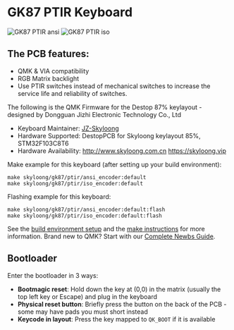 # GK87 PTIR Keyboard

![GK87 PTIR ansi](https://i.imgur.com/TYx22dhh.jpg)
![GK87 PTIR iso](https://i.imgur.com/RFngtv6h.jpg)

## The PCB features:
* QMK & VIA compatibility
* RGB Matrix backlight
* Use PTIR switches instead of mechanical switches to increase the service life and reliability of switches.


The following is the QMK Firmware for the Destop 87% keylayout -  designed by Dongguan Jizhi Electronic Technology Co., Ltd

* Keyboard Maintainer: [JZ-Skyloong](https://github.com/JZ-skyloong)
* Hardware Supported: DestopPCB for Skyloong keylayout 85%, STM32F103C8T6
* Hardware Availability: http://www.skyloong.com.cn  https://skyloong.vip

Make example for this keyboard (after setting up your build environment):

    make skyloong/gk87/ptir/ansi_encoder:default
    make skyloong/gk87/ptir/iso_encoder:default

Flashing example for this keyboard:

    make skyloong/gk87/ptir/ansi_encoder:default:flash
    make skyloong/gk87/ptir/iso_encoder:default:flash

See the [build environment setup](https://docs.qmk.fm/#/getting_started_build_tools) and the [make instructions](https://docs.qmk.fm/#/getting_started_make_guide) for more information. Brand new to QMK? Start with our [Complete Newbs Guide](https://docs.qmk.fm/#/newbs).

## Bootloader

Enter the bootloader in 3 ways:

* **Bootmagic reset**: Hold down the key at (0,0) in the matrix (usually the top left key or Escape) and plug in the keyboard
* **Physical reset button**: Briefly press the button on the back of the PCB - some may have pads you must short instead
* **Keycode in layout**: Press the key mapped to `QK_BOOT` if it is available
